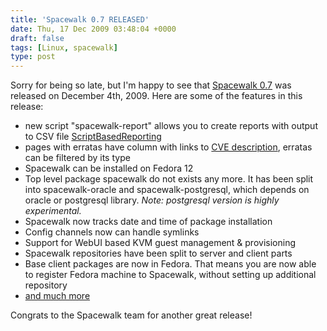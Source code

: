 ```yaml
---
title: 'Spacewalk 0.7 RELEASED'
date: Thu, 17 Dec 2009 03:48:04 +0000
draft: false
tags: [Linux, spacewalk]
type: post
---
```


Sorry for being so late, but I'm happy to see that [Spacewalk 0.7](https://fedorahosted.org/spacewalk/#Spacewalk0.7RELEASED) was released on December 4th, 2009. Here are some of the features in this release:

*   new script "spacewalk-report" allows you to create reports with output to CSV file [ScriptBasedReporting](https://fedorahosted.org/spacewalk/wiki/Features/ScriptBasedReporting)
*   pages with erratas have column with links to [CVE description](https://fedorahosted.org/spacewalk/wiki/Features/WebuiErrataAndCvesEnhancements), erratas can be filtered by its type
*   Spacewalk can be installed on Fedora 12
*   Top level package spacewalk do not exists any more. It has been split into spacewalk-oracle and spacewalk-postgresql, which depends on oracle or postgresql library. _Note: postgresql version is highly experimental._
*   Spacewalk now tracks date and time of package installation
*   Config channels now can handle symlinks
*   Support for WebUI based KVM guest management & provisioning
*   Spacewalk repositories have been split to server and client parts
*   Base client packages are now in Fedora. That means you are now able to register Fedora machine to Spacewalk, without setting up additional repository
*   [and much more](https://www.redhat.com/archives/spacewalk-announce-list/2009-December/msg00000.html)

Congrats to the Spacewalk team for another great release!